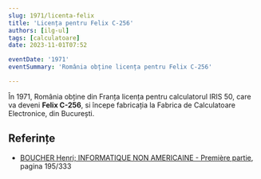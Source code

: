 ```yaml
---
slug: 1971/licenta-felix
title: 'Licența pentru Felix C-256'
authors: [ilg-ul]
tags: [calculatoare]
date: 2023-11-01T07:52

eventDate: '1971'
eventSummary: 'România obține licența pentru Felix C-256'

---
```


În 1971, România obține din Franța licența pentru calculatorul IRIS 50,
care va deveni **Felix C-256**, si începe fabricația la
Fabrica de Calculatoare Electronice, din București.

<!-- truncate -->

## Referințe

- [BOUCHER Henri; INFORMATIQUE NON AMERICAINE - Première partie](http://www.aconit.org/histoire/iga_boucher/pdf/Vol_E_700-745.pdf), pagina 195/333

